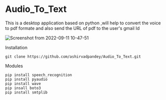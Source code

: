# Audio_To_Text
This is a desktop application based on python ,will help to convert the voice to pdf formate and also send the 
URL of pdf to the user's gmail Id


![Screenshot from 2022-09-11 10-47-51](https://user-images.githubusercontent.com/72142699/189513679-c6fa1c4c-5e49-4cd6-8bdc-9717295ba81e.png)


Installation
  
    git clone https://github.com/ashirvadpandey/Audio_To_Text.git
Modules
    
    pip install speech_recognition
    pip install pyaudio
    pip install wave
    pip insall boto3 
    pip install smtplib
